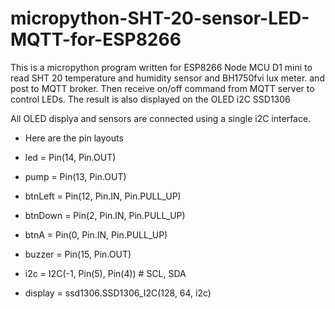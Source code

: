 # micropython-SHT-20-sensor-LED-MQTT-for-ESP8266
This is a micropython program written for ESP8266 Node MCU D1 mini to read SHT 20 temperature and humidity sensor and BH1750fvi lux meter.
and post to MQTT broker. Then receive on/off command from MQTT server to control LEDs.
The result is also displayed on the OLED i2C SSD1306

All OLED displya and sensors are connected using a single i2C interface.

* Here are the pin layouts
* led = Pin(14, Pin.OUT) 
* pump = Pin(13, Pin.OUT)
* btnLeft = Pin(12, Pin.IN, Pin.PULL_UP)
* btnDown = Pin(2, Pin.IN, Pin.PULL_UP)
* btnA = Pin(0, Pin.IN, Pin.PULL_UP)
* buzzer = Pin(15, Pin.OUT)


* i2c = I2C(-1, Pin(5), Pin(4))   # SCL, SDA
* display = ssd1306.SSD1306_I2C(128, 64, i2c)
